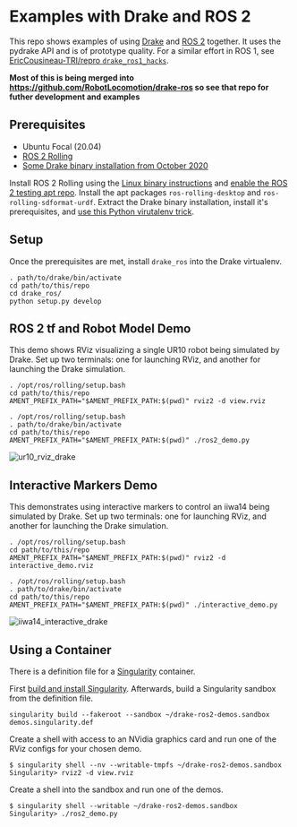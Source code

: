 # Examples with Drake and ROS 2

This repo shows examples of using [Drake](https://drake.mit.edu/) and [ROS 2](https://www.ros.org/) together.
It uses the pydrake API and is of prototype quality.
For a similar effort in ROS 1, see [EricCousineau-TRI/repro `drake_ros1_hacks`](https://github.com/EricCousineau-TRI/repro/tree/master/ros/drake_ros1_hacks).

**Most of this is being merged into https://github.com/RobotLocomotion/drake-ros so see that repo for futher development and examples**

## Prerequisites

* Ubuntu Focal (20.04)
* [ROS 2 Rolling](https://index.ros.org/doc/ros2/Installation/Rolling/)
* [Some Drake binary installation from October 2020](https://drake.mit.edu/from_binary.html)

Install ROS 2 Rolling using the [Linux binary instructions](https://index.ros.org/doc/ros2/Installation/Rolling/Linux-Install-Debians/) and [enable the ROS 2 testing apt repo](https://index.ros.org/doc/ros2/Installation/Prerelease-Testing/).
Install the apt packages `ros-rolling-desktop` and `ros-rolling-sdformat-urdf`.
Extract the Drake binary installation, install it's prerequisites, and [use this Python virutalenv trick](https://drake.mit.edu/python_bindings.html#inside-virtualenv).

## Setup

Once the prerequisites are met, install `drake_ros` into the Drake virtualenv.

```
. path/to/drake/bin/activate
cd path/to/this/repo
cd drake_ros/
python setup.py develop
```

## ROS 2 tf and Robot Model Demo

This demo shows RViz visualizing a single UR10 robot being simulated by Drake.
Set up two terminals: one for launching RViz, and another for launching the Drake simulation.

```
. /opt/ros/rolling/setup.bash
cd path/to/this/repo
AMENT_PREFIX_PATH="$AMENT_PREFIX_PATH:$(pwd)" rviz2 -d view.rviz
```

```
. /opt/ros/rolling/setup.bash
. path/to/drake/bin/activate
cd path/to/this/repo
AMENT_PREFIX_PATH="$AMENT_PREFIX_PATH:$(pwd)" ./ros2_demo.py
```

![ur10_rviz_drake](https://user-images.githubusercontent.com/4175662/90415417-e7976980-e065-11ea-9564-96c820f51680.gif)

## Interactive Markers Demo

This demonstrates using interactive markers to control an iiwa14 being simulated by Drake.
Set up two terminals: one for launching RViz, and another for launching the Drake simulation.

```
. /opt/ros/rolling/setup.bash
cd path/to/this/repo
AMENT_PREFIX_PATH="$AMENT_PREFIX_PATH:$(pwd)" rviz2 -d interactive_demo.rviz
```

```
. /opt/ros/rolling/setup.bash
. path/to/drake/bin/activate
cd path/to/this/repo
AMENT_PREFIX_PATH="$AMENT_PREFIX_PATH:$(pwd)" ./interactive_demo.py
```

![iiwa14_interactive_drake](https://user-images.githubusercontent.com/4175662/96510753-dcea8380-1212-11eb-89ca-4a9019a8a9cd.gif)


## Using a Container

There is a definition file for a [Singularity](https://sylabs.io/singularity/) container.

First [build and install Singularity](https://sylabs.io/guides/3.7/user-guide/quick_start.html#quick-installation-steps).
Afterwards, build a Singularity sandbox from the definition file.

```
singularity build --fakeroot --sandbox ~/drake-ros2-demos.sandbox demos.singularity.def
```

Create a shell with access to an NVidia graphics card and run one of the RViz configs for your chosen demo.

```console
$ singularity shell --nv --writable-tmpfs ~/drake-ros2-demos.sandbox
Singularity> rviz2 -d view.rviz
```

Create a shell into the sandbox and run one of the demos.

```console
$ singularity shell --writable ~/drake-ros2-demos.sandbox
Singularity> ./ros2_demo.py
```
